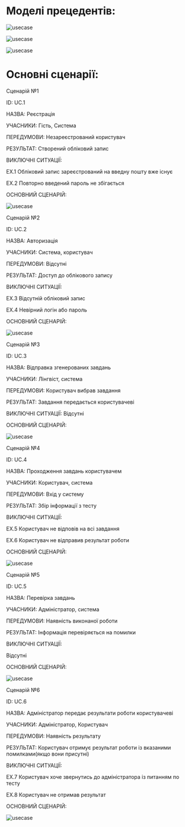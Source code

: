 
# Моделі прецедентів:

![usecase](http://www.plantuml.com/plantuml/png/LL6nKi904EtlAswmfX1wXeuFSEXeCdXK66ToIMS1Hh1XXXbrA2pKJy1892CGVc7tZtnx7YHEYhntj--ztRskZOCeJcx6AXZ6jv5kq3ElUChtl6ZemEfUOcnyldkbaYTKkFkKCbhpewlgMnCffUIdcqdphkDrIYNM30DheFtW5toYd40tHyhIQQzwbxMgEHtumQNiJrM3KDCH1wNcAUK0cNJejIrzOSneP4mzwebdlAADvbGahbtAQS_fdwXV3tmNPvvHIHlwHjK13ImrwAVq2LhI5w87eNY8qzcbYgxStjnuXJJldK1psd9AErx0OYq6SAEjfWo5Hqa1sacq4nQObae1EFp19P1FR5V3AhTWMNP7DlYVjavFCGR5k9u9RddiI5jrJNYDn_y5)



![usecase](http://www.plantuml.com/plantuml/png/ZPA_IiDG5CRt-nINpkrWsrcwkRY9MvRG1Yde5PfarnPnAIWENHp4DmZvGqAJfgzmpXlvdPiQOX1nkk7BER_lk-VScH-ugo2ykrNkFBXVwG6zyuuEb53CEtxazK2xlhvScfjmwGTAXRutTtqFTP-yffXgVg0CzGT-qH0oQG4W7Ze6HoB_XvfoYb2RKeIwhILUNPzrM6-eJUa8bjJjAPAMn88pY3L4j5B1JuxfqJIEb2e9tGGM29B0c3Sdgt77wXMSY4hKvngK0curf0uU0XY5PMt4cP-HfFhz5fC_Rs67auDIyXQPecOsZlb7vcbtrX-KMHHsWbF8hKqXR8IlcyaxfdyhRAORtGgDnyMF5L3HCijsfNG4fn8JdFjJsrYfxmSnMepEPPTzOTmN9drXgY3ADsAqdq3FFBF0S_m2)



![usecase](http://www.plantuml.com/plantuml/png/VPAnJiCm48PtFuNLcGwqpAWy0s9ZYPeCI3H8JRgdYH1BfIA6YWNn2i4qYbKQFyD_hy2JS3vd259XyvtlliztoIpBesM-MjohQ9u_BFK8pzZZI3jqjACrbLIWfXAEYf6ECdqLB-vIfLPPCe-oXCjVqA6XDHfqtBBLtEqqFb2ZXVLHpHUM7lLjgldaO2J2mIDXHL71iEI9fKOarpVd0yCxv_Vo48kZuCJJmWZ2KSc93Hm-uIJzNRpIbWy7gjYAzgGCDSDihvlyCn3Z6sdarvtn4FuSr58YmtpvVR7VX9q5DXV_kOtUEnrutr27Ux4AlQMAqHiF3FxJapJUsnClb5BoZSRn-58MEOmclwBfCEBEMPB6_2Vy0000)




# Основні сценарії:

Сценарій №1

ID: UC.1

НАЗВА: Реєстрація

УЧАСНИКИ: Гість, Система

ПЕРЕДУМОВИ: Незареєстрований користувач

РЕЗУЛЬТАТ: Створений обліковий запис

ВИКЛЮЧНІ СИТУАЦІЇ:

EХ.1 Обліковий запис зареєстрований на введну пошту вже існує

EХ.2 Повторно введений пароль не збігається



ОСНОВНИЙ СЦЕНАРІЙ:

![usecase]()


Сценарій №2

ID: UC.2

НАЗВА: Авторизація

УЧАСНИКИ: Система, користувач

ПЕРЕДУМОВИ: Відсутні

РЕЗУЛЬТАТ: Доступ до облікового запису

ВИКЛЮЧНІ СИТУАЦІЇ:

EХ.3 Відсутній обліковий запис

EХ.4 Невірний логін або пароль 


ОСНОВНИЙ СЦЕНАРІЙ:

![usecase](http://www.plantuml.com/plantuml/png/hLN1JXDH5DtFLzpWLckfcXWAX4HPkDV4BKWB9DYQKXSQ5fHAtJHW22c92eZym3YqKg2T_iAvV-IvlB4T2fNHE4cJz-xSTywzvvutdLajpvNARr-lU2kvV5cMSdCBkPBdIVHCvek5ihmghXHBK-bqMbQNt-UcnXzFJyvFFtiwCNb_VbfUFCaaISS-V9mYWE-EuHC2tK2ewsWpxcjD6xejE7SXhUY6LYrTFy9FH71icLf15ssYj2EQpzVnxefMN0GjTE2d4i4VeaMW5fg4wI14y2SAWHzlpz8PiShE1C4LVcqael_6t5F2NsYTvtpTk4wEO0IzLdMNjTMPjFsFz3icAictA79N6mx2sdM3sxkivbOacNtvGEY4bg37qdmJqJgYCg5m4vY-_4L2NI34YJRGJGByK0mu4MuFFhD2o_0IUHq7vYkROWH1zMg6Pq0iy6pGVgwmSEKMhTraZxK-wUNrw-_wYmbhXaEsOpZdQbUCJBYsCdeur-gmnw99PEDendyKz_hQA2xwkcAYmRZq0morOoHDohGzakks7kCiUmJfEH5rYoos8M5Bnl3bzwJ7nDpDoE5WHcFPECeEqvhzCRCsGpeTGDjOj1fh8O4WGsNQM3SHaiOyNeyPKH08VjYNJ1icZS_SBhCs1oHIA9PpKbfUN2hBdNn-Zi_0OdPZlnBi9o7RfbFy5KtyA3NUZvYJ3EkcYVM_HW77iEuq678-NrIi-hZTjxBY_PyoCtzN9ash5QUcCx9Md9jCL3FpY0-_a_Ksamsp7Z21YJPy4wQ9C3hJ4zkG705ZkxetL0VQsTZDBBw9w9rA-IAxB7dFI-zc2uiUzl4TnpWMbdM8cX2WanBKKZZIXck6s7LRuGIXnxGsNmHoJpBfpBXdiaM8Crpp7_WN)


Сценарій №3

ID: UC.3

НАЗВА: Відправка згенерованих завдань

УЧАСНИКИ: Лінгвіст, система

ПЕРЕДУМОВИ: Користувач вибрав завдання

РЕЗУЛЬТАТ: Завдання передається користувачеві

ВИКЛЮЧНІ СИТУАЦІЇ:
Відсутні

ОСНОВНИЙ СЦЕНАРІЙ:

![usecase]()

Сценарій №4 

ID: UC.4

НАЗВА: Проходження завдань користувачем

УЧАСНИКИ: Користувач, система

ПЕРЕДУМОВИ: Вхід у систему

РЕЗУЛЬТАТ: Збір інформації з тесту

ВИКЛЮЧНІ СИТУАЦІЇ:

EX.5 Користувач не відповів на всі завдання

EX.6 Користувач не відправив результат роботи



ОСНОВНИЙ СЦЕНАРІЙ:

![usecase]()


Сценарій №5

ID: UC.5

НАЗВА: Перевірка завдань

УЧАСНИКИ: Адміністратор, система

ПЕРЕДУМОВИ: Наявність виконаної роботи

РЕЗУЛЬТАТ: Інформація перевіряється на помилки

ВИКЛЮЧНІ СИТУАЦІЇ:

Відсутні

ОСНОВНИЙ СЦЕНАРІЙ:

![usecase]()


Сценарій №6

ID: UC.6

НАЗВА: Адміністратор передає результати роботи користувачеві

УЧАСНИКИ: Адміністратор, Користувач

ПЕРЕДУМОВИ: Наявність результату

РЕЗУЛЬТАТ: Користувач отримує результат роботи із вказаними помилками(якщо вони присутні)

ВИКЛЮЧНІ СИТУАЦІЇ:

EX.7 Користувач хоче звернутись до адміністратора із питанням по тесту

EX.8 Користувач не отримав результат

ОСНОВНИЙ СЦЕНАРІЙ:


![usecase]()

